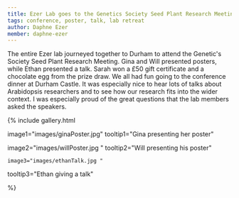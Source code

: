 ```yaml
---
title: Ezer Lab goes to the Genetics Society Seed Plant Research Meeting
tags: conference, poster, talk, lab retreat 
author: Daphne Ezer
member: daphne-ezer
---
```


The entire Ezer lab journeyed together to Durham to attend the Genetic's Society Seed Plant Research Meeting.  Gina and Will presented posters, while Ethan presented a talk.  Sarah won a £50 gift certificate and a chocolate egg from the prize draw.  We all had fun going to the conference dinner at Durham Castle.  It was especially nice to hear lots of talks about Arabidopsis researchers and to see how our research fits into the wider context.  I was especially proud of the great questions that the lab members asked the speakers.

{%
  include gallery.html

  image1="images/ginaPoster.jpg" 
  tooltip1="Gina presenting her poster"

  image2="images/willPoster.jpg "
  tooltip2="Will presenting his poster"
  
    image3="images/ethanTalk.jpg "
  tooltip3="Ethan giving a talk"
 

%}
